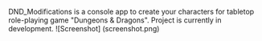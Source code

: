 DND_Modifications is a console app to create your characters for tabletop role-playing game "Dungeons & Dragons".
Project is currently in development.
![Screenshot] (screenshot.png)